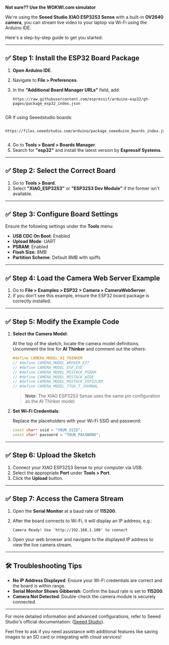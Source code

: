 
**Not sure?? Use the WOKWI.com simulator**


We're using the **Seeed Studio XIAO ESP32S3 Sense** with a built-in **OV2640 camera**, you can stream live video to your laptop via Wi-Fi using the Arduino IDE. 

Here's a step-by-step guide to get you started:

---

## ✅ Step 1: Install the ESP32 Board Package

1. **Open Arduino IDE**.
2. Navigate to **File > Preferences**.
3. In the **"Additional Board Manager URLs"** field, add:

   ```
   https://raw.githubusercontent.com/espressif/arduino-esp32/gh-pages/package_esp32_index.json

   
   ```
OR If  using  Seeedstudio boards:

   ```

  https://files.seeedstudio.com/arduino/package_seeeduino_boards_index.json

   
   ```
4. Go to **Tools > Board > Boards Manager**.
5. Search for **"esp32"** and install the latest version by **Espressif Systems**.

---

## ✅ Step 2: Select the Correct Board

1. Go to **Tools > Board**.
2. Select **"XIAO\_ESP32S3"** or **"ESP32S3 Dev Module"** if the former isn't available.

---

## ✅ Step 3: Configure Board Settings

Ensure the following settings under the **Tools** menu:

* **USB CDC On Boot**: Enabled
* **Upload Mode**: UART
* **PSRAM**: Enabled
* **Flash Size**: 8MB
* **Partition Scheme**: Default 8MB with spiffs

---

## ✅ Step 4: Load the Camera Web Server Example

1. Go to **File > Examples > ESP32 > Camera > CameraWebServer**.
2. If you don't see this example, ensure the ESP32 board package is correctly installed.

---

## ✅ Step 5: Modify the Example Code

1. **Select the Camera Model**:

   At the top of the sketch, locate the camera model definitions. Uncomment the line for **AI Thinker** and comment out the others:

   ```cpp
   #define CAMERA_MODEL_AI_THINKER
   // #define CAMERA_MODEL_WROVER_KIT
   // #define CAMERA_MODEL_ESP_EYE
   // #define CAMERA_MODEL_M5STACK_PSRAM
   // #define CAMERA_MODEL_M5STACK_WIDE
   // #define CAMERA_MODEL_M5STACK_ESP32CAM
   // #define CAMERA_MODEL_TTGO_T_JOURNAL
   ```

   > **Note**: The XIAO ESP32S3 Sense uses the same pin configuration as the AI Thinker model.

2. **Set Wi-Fi Credentials**:

   Replace the placeholders with your Wi-Fi SSID and password:

   ```cpp
   const char* ssid = "YOUR_SSID";
   const char* password = "YOUR_PASSWORD";
   ```

---

## ✅ Step 6: Upload the Sketch

1. Connect your XIAO ESP32S3 Sense to your computer via USB.
2. Select the appropriate **Port** under **Tools > Port**.
3. Click the **Upload** button.

---

## ✅ Step 7: Access the Camera Stream

1. Open the **Serial Monitor** at a baud rate of **115200**.

2. After the board connects to Wi-Fi, it will display an IP address, e.g.:

   ```
   Camera Ready! Use 'http://192.168.1.100' to connect
   ```

3. Open your web browser and navigate to the displayed IP address to view the live camera stream.

---

## 🛠 Troubleshooting Tips

* **No IP Address Displayed**: Ensure your Wi-Fi credentials are correct and the board is within range.
* **Serial Monitor Shows Gibberish**: Confirm the baud rate is set to **115200**.
* **Camera Not Detected**: Double-check the camera module is securely connected.

---

For more detailed information and advanced configurations, refer to Seeed Studio's official documentation: ([Seeed Studio][1]).

Feel free to ask if you need assistance with additional features like saving images to an SD card or integrating with cloud services!

[1]: https://wiki.seeedstudio.com/xiao_esp32s3_camera_usage/?utm_source=chatgpt.com "Camera Usage in Seeed Studio XIAO ESP32S3 Sense"

